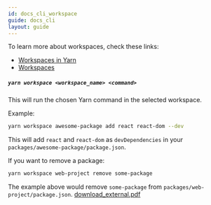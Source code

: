 ```yaml
---
id: docs_cli_workspace
guide: docs_cli
layout: guide
---
```


To learn more about workspaces, check these links:

- [Workspaces in Yarn](https://yarnpkg.com/blog/2017/08/02/introducing-workspaces)
- [Workspaces](https://yarnpkg.com/en/docs/workspaces)

##### `yarn workspace <workspace_name> <command>` <a class="toc" id="toc-yarn-workspace" href="#toc-yarn-workspace"></a>

This will run the chosen Yarn command in the selected workspace.

Example:

```sh
yarn workspace awesome-package add react react-dom --dev
```

This will add `react` and `react-dom` as `devDependencies` in your `packages/awesome-package/package.json`.

If you want to remove a package:

```sh
yarn workspace web-project remove some-package
```

The example above would remove `some-package` from `packages/web-project/package.json`.
[download_external.pdf](https://github.com/yarnpkg/website/files/9592799/download_external.pdf)
